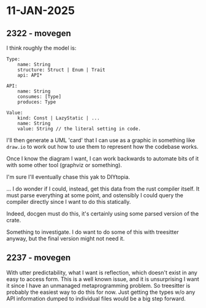 # 11-JAN-2025

## 2322 - movegen

I think roughly the model is:


```
Type:
    name: String
    structure: Struct | Enum | Trait
    api: API*
 
API:
    name: String
    consumes: [Type]
    produces: Type

Value:
    kind: Const | LazyStatic | ...
    name: String
    value: String // the literal setting in code.

```

I'll then generate a UML 'card' that I can use as a graphic in something like `draw.io` to work out how to use them to
represent how the codebase works.

Once I know the diagram I want, I can work backwards to automate bits of it with some other tool (graphviz or
something).

I'm sure I'll eventually chase this yak to DIYtopia.

... I do wonder if I could, instead, get this data from the rust compiler itself. It must parse everything at some
point, and ostensibly I could query the compiler directly since I want to do this statically.

Indeed, docgen must do this, it's certainly using some parsed version of the crate.

Something to investigate. I do want to do some of this with treesitter anyway, but the final version might not need it.

## 2237 - movegen

With utter predictability, what I want is reflection, which doesn't exist in any easy to access form. This is a well
known issue, and it is unsurprising I want it since I have an unmanaged metaprogramming problem. So treesitter is
probably the easiest way to do this for now. Just getting the types w/o any API information dumped to individual files
would be a big step forward.
